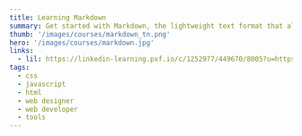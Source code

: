 ```yaml
---
title: Learning Markdown
summary: Get started with Markdown, the lightweight text format that allows you to create documents, rich text, or HTML markup using any plain text editor.
thumb: '/images/courses/markdown_tn.png'
hero: '/images/courses/markdown.jpg'
links:
  - lil: https://linkedin-learning.pxf.io/c/1252977/449670/8005?u=https%3A%2F%2Fwww.linkedin.com%2Flearning%2Flearning-markdown%2Fwhat-is-markdown
tags:
  - css
  - javascript
  - html
  - web designer
  - web developer
  - tools
---
```

